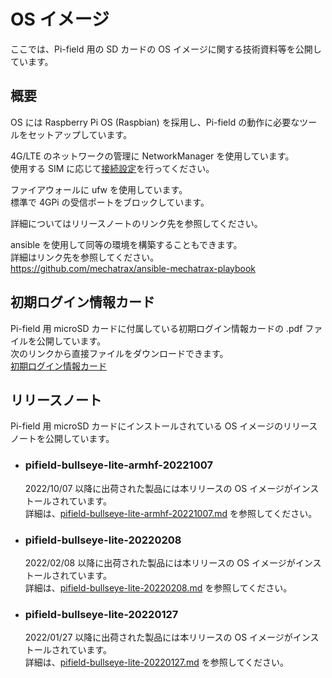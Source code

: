# OS イメージ
ここでは、Pi-field 用の SD カードの OS イメージに関する技術資料等を公開しています。

## 概要
OS には Raspberry Pi OS (Raspbian) を採用し、Pi-field の動作に必要なツールをセットアップしています。

4G/LTE のネットワークの管理に NetworkManager を使用しています。  
使用する SIM に応じて[接続設定](https://github.com/mechatrax/4gpi/wiki/%E3%81%9D%E3%81%AE%E4%BB%96#%E6%8E%A5%E7%B6%9A%E8%A8%AD%E5%AE%9A)を行ってください。

ファイアウォールに ufw を使用しています。  
標準で 4GPi の受信ポートをブロックしています。

詳細についてはリリースノートのリンク先を参照してください。

ansible を使用して同等の環境を構築することもできます。  
詳細はリンク先を参照してください。  
https://github.com/mechatrax/ansible-mechatrax-playbook

## 初期ログイン情報カード
Pi-field 用 microSD カードに付属している初期ログイン情報カードの .pdf ファイルを公開しています。  
次のリンクから直接ファイルをダウンロードできます。  
[初期ログイン情報カード](../../../raw/main/os/login.pdf)

## リリースノート
Pi-field 用 microSD カードにインストールされている OS イメージのリリースノートを公開しています。

* ### pifield-bullseye-lite-armhf-20221007
  2022/10/07  以降に出荷された製品には本リリースの OS イメージがインストールされています。  
  詳細は、[pifield-bullseye-lite-armhf-20221007.md](./pifield-bullseye-lite-armhf-20221007.md) を参照してください。

* ### pifield-bullseye-lite-20220208
  2022/02/08  以降に出荷された製品には本リリースの OS イメージがインストールされています。  
  詳細は、[pifield-bullseye-lite-20220208.md](./pifield-bullseye-lite-20220208.md) を参照してください。

* ### pifield-bullseye-lite-20220127
  2022/01/27 以降に出荷された製品には本リリースの OS イメージがインストールされています。  
  詳細は、[pifield-bullseye-lite-20220127.md](./pifield-bullseye-lite-20220127.md) を参照してください。  
